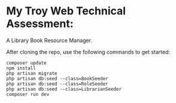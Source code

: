# My Troy Web Technical Assessment:
A Library Book Resource Manager.

After cloning the repo, use the following commands to get started:
```shell
composer update
npm install
php artisan migrate
php artisan db:seed --class=BookSeeder
php artisan db:seed --class=RoleSeeder
php artisan db:seed --class=LibrarianSeeder
composer run dev
```